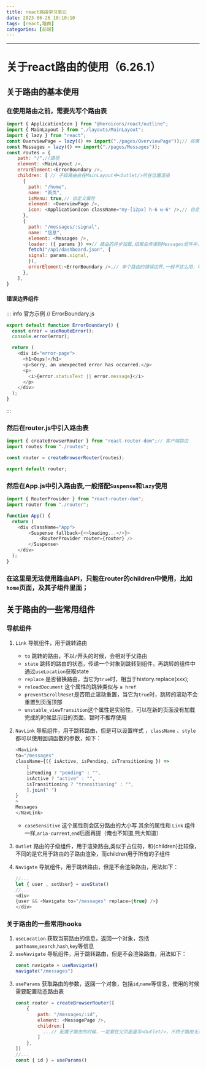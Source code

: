 ```yaml
---
title: react路由学习笔记
date: 2023-06-26 10:10:10
tags: [react,路由]
categories: [前端]
---
```

---
# 关于react路由的使用（6.26.1）
## 关于路由的基本使用
### 在使用路由之前，需要先写个路由表
```js
import { ApplicationIcon } from "@heroicons/react/outline";
import { MainLayout } from "./layouts/MainLayout";
import { lazy } from "react";
const OverviewPage = lazy(() => import("./pages/OverviewPage"));// 按需加载
const Messages = lazy(() => import("./pages/Messages"));
const routes = {
    path: "/",//路径
    element: <MainLayout />,
    errorElement:<ErrorBoundary />,
    children: [ // 子级路由会在MainLayout中<Outlet/>所在位置渲染
      {
        path: "/home",
        name: "首页",
        isMenu: true,// 自定义属性
        element: <OverviewPage />,
        icon: <ApplicationIcon className="my-[12px] h-6 w-6" />,// 自定义属性
      },
      {
        path: "/messages/:signal",
        name: "信息",
        element: <Messages />,
        loader: ({ params }) =>// 路由的异步加载,结果会传递到Messages组件中，通过useLoaderData()去取
        fetch("/api/dashboard.json", {
        signal: params.signal,
        }),
        errorElement:<ErrorBoundary />,// 单个路由的错误边界,一般不这么用，可以直接在根路由上写一个错误边界组件，这样就可以捕获到在所有根组件下的错误，然后统一处理了，如上
      },
    ],
}
```
#### 错误边界组件
::: info 官方示例
// ErrorBoundary.js
```js
export default function ErrorBoundary() {
  const error = useRouteError();
  console.error(error);

  return (
    <div id="error-page">
      <h1>Oops!</h1>
      <p>Sorry, an unexpected error has occurred.</p>
      <p>
        <i>{error.statusText || error.message}</i>
      </p>
    </div>
  );
}
```
:::
### 然后在router.js中引入路由表
```js
import { createBrowserRouter } from "react-router-dom";// 客户端路由
import routes from "./routes";

const router = createBrowserRouter(routes);

export default router;
```
### 然后在App.js中引入路由表,一般搭配`Suspense`和`lazy`使用
```js
import { RouterProvider } from "react-router-dom";
import router from "./router";

function App() {
  return (
    <div className="App">
        <Suspense fallback={<>loading...</>}>
            <RouterProvider router={router} />
        </Suspense>
    </div>
  );
}
```
### 在这里是无法使用路由API，只能在router的children中使用，比如`home`页面，及其子组件里面；

## 关于路由的一些常用组件
### 导航组件
1. `Link` 导航组件，用于跳转路由
    - `to` 跳转的路由，不以`/`开头的时候，会相对于父路由
    - `state` 跳转的路由的状态，传递一个对象到跳转到组件，再跳转的组件中通过`useLocation`获取state
    - `replace` 是否替换路由，当它为`true`时，相当于history.replace(xxx);
    - `reloadDocument` 这个属性的跳转类似与 `a href`
    - `preventScrollReset`是否阻止滚动重置，当它为`true`时，跳转的滚动不会重置到页面顶部
    - `unstable_viewTransition`这个属性是实验性，可以在新的页面没有加载完成的时候显示旧的页面，暂时不推荐使用

2. `NavLink` 导航组件，用于跳转路由，但是可以设置样式 ，`className` 、`style` 都可以使用回调函数的参数，如下：
    ```js
    <NavLink
    to="/messages"
    className={({ isActive, isPending, isTransitioning }) =>
        [
        isPending ? "pending" : "",
        isActive ? "active" : "",
        isTransitioning ? "transitioning" : "",
        ].join(" ")
    }
    >
    Messages
    </NavLink>
    ```
    - `caseSensitive` 这个属性则会区分路由的大小写
    其余的属性和 `Link` 组件一样,`aria-current`,`end`后面再提（俺也不知道,熊大知道）

3. `Outlet` 路由的子级组件，用于渲染路由,类似于占位符，和{children}比较像，不同的是它用于路由的子路由渲染，而children用于所有的子组件

4. `Navigate` 导航组件，用于跳转路由，但是不会渲染路由，用法如下：
    ```js
    //...
    let { user , setUser} = useState()
    //...
    <div>
    {user && <Navigate to="/messages" replace={true} />}
    </div>
    ```

### 关于路由的一些常用hooks
1. `useLocation` 获取当前路由的信息，返回一个对象，包括`pathname`,`search`,`hash`,`key`等信息
2. `useNavigate` 导航组件，用于跳转路由，但是不会渲染路由，用法如下：
    ```js
    const navigate = useNavigate()
    navigate("/messages")
    ```
3. `useParams` 获取路由的参数，返回一个对象，包括`id`,`name`等信息，使用的时候需要配置动态路由表
    ```js
    const router = createBrowserRouter([
        {
            path: "/messages/:id",
            element: <MessagePage />,
            children:[
              ...// 配置子路由的时候，一定要在父页面里写<Outlet/>，不然子路由无法渲染(不要忘记)
            ]
        },
    ])
    //...
    const { id } = useParams()
    ```